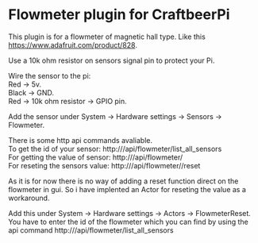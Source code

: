 # Flowmeter plugin for CraftbeerPi

This plugin is for a flowmeter of magnetic hall type. Like this https://www.adafruit.com/product/828.

Use a 10k ohm resistor on sensors signal pin to protect your Pi.

Wire the sensor to the pi:
<br>
Red -> 5v.
<br>
Black -> GND.
<br>
Red -> 10k ohm resistor -> GPIO pin.

Add the sensor under System -> Hardware settings -> Sensors -> Flowmeter.

There is some http api commands avaliable.
<br>
To get the id of your sensor: http://<ip of pi>/api/flowmeter/list_all_sensors 
<br>
For getting the value of sensor: http://<ip of pi>/api/flowmeter/<sensor id>
<br>
For reseting the sensors value: http://<ip of pi>/api/flowmeter/<sensor id>/reset

As it is for now there is no way of adding a reset function direct on the flowmeter in gui. So i have implented an Actor for reseting the value as a workaround.

Add this under System -> Hardware settings -> Actors -> FlowmeterReset.
<br>
You have to enter the id of the flowmeter which you can find by using the api command http://<ip of pi>/api/flowmeter/list_all_sensors 


